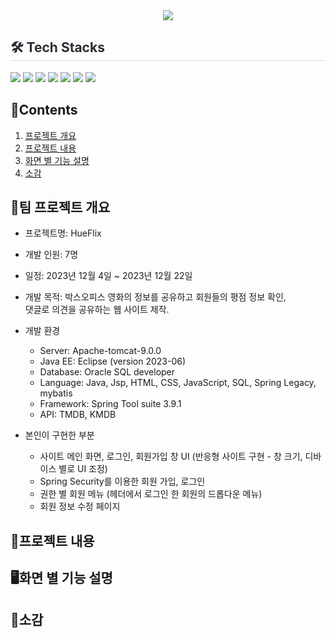 <div align= "center">
    <img src="https://capsule-render.vercel.app/api?type=soft&color=0:,100:030303&height=120&text=Hueflix&animation=&fontColor=ffffff&fontSize=70" />
</div>

<div style="text-align: left;">
    <h2 style="border-bottom: 1px solid #d8dee4; color: #282d33;"> 🛠️ Tech Stacks </h2>
    <div style="margin: ; text-align: left;" "text-align: left;"> <img src="https://img.shields.io/badge/Apache Tomcat-F8DC75?style=flat-square&logo=Apache Tomcat&logoColor=white">
          <img src="https://img.shields.io/badge/CSS3-1572B6?style=flat-square&logo=CSS3&logoColor=white">
          <img src="https://img.shields.io/badge/HTML5-E34F26?style=flat-square&logo=HTML5&logoColor=white">
          <img src="https://img.shields.io/badge/Java-007396?style=flat-square&logo=Java&logoColor=white">
          <img src="https://img.shields.io/badge/Javascript-F7DF1E?style=flat-square&logo=Javascript&logoColor=white">
          <img src="https://img.shields.io/badge/Oracle-F80000?style=flat-square&logo=Oracle&logoColor=white">
          <img src="https://img.shields.io/badge/Spring-6DB33F?style=flat-square&logo=Spring&logoColor=white">
    </div>
</div>
    
## 📃Contents

1. [프로젝트 개요](#프로젝트-개요)<br>
2. [프로젝트 내용](#프로젝트-내용)<br>
3. [화면 별 기능 설명](#화면-별-기능-설명)<br>
4. [소감](#소감)<br>
   

## 📌팀 프로젝트 개요
- 프로젝트명: HueFlix

- 개발 인원: 7명

- 일정: 2023년 12월 4일 ~ 2023년 12월 22일
  
- 개발 목적: 박스오피스 영화의 정보를 공유하고 회원들의 평점 정보 확인,<br>
            댓글로 의견을 공유하는 웹 사이트 제작. 
  
- 개발 환경
    - Server: Apache-tomcat-9.0.0
    - Java EE: Eclipse (version 2023-06)
    - Database: Oracle SQL developer
    - Language: Java, Jsp, HTML, CSS, JavaScript, SQL, Spring Legacy, mybatis
    - Framework: Spring Tool suite 3.9.1
    - API: TMDB, KMDB

- 본인이 구현한 부분
  - 사이트 메인 화면, 로그인, 회원가입 창 UI (반응형 사이트 구현 - 창 크기, 디바이스 별로 UI 조정)
  - Spring Security를 이용한 회원 가입, 로그인
  - 권한 별 회원 메뉴 (헤더에서 로그인 한 회원의 드롭다운 메뉴)
  - 회원 정보 수정 페이지

## 🔎프로젝트 내용



## 🖥화면 별 기능 설명



## 📓소감
